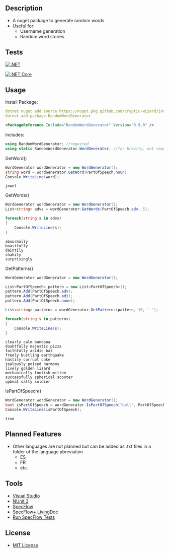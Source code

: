## Description
* A nuget package to generate random words
* Useful for:
  * Username generation
  * Random word stories
## Tests
[![.NET](https://github.com/cryptic-wizard/random-word-generator/actions/workflows/dotnet.yml/badge.svg)](https://github.com/cryptic-wizard/random-word-generator/actions/workflows/dotnet.yml)

[![.NET Core](https://github.com/cryptic-wizard/random-word-generator/actions/workflows/dotnetcore.yml/badge.svg)](https://github.com/cryptic-wizard/random-word-generator/actions/workflows/dotnetcore.yml)

## Usage
Install Package:
```yaml
dotnet nuget add source https://nuget.pkg.github.com/cryptic-wizard/index.json
dotnet add package RandomWordGenerator
```
```xml
<PackageReference Include="RandomWordGenerator" Version="0.9.0" />
```

Includes:
```C#
using RandomWordGenerator; //required
using static RandomWordGenerator.WordGenerator; //for brevity, not required
```

GetWord()
```C#
WordGenerator wordGenerator = new WordGenerator();
string word = wordGenerator.GetWord(PartOfSpeech.noun);
Console.WriteLine(word);
```
```Text
jewel
```

GetWords()
```C#
WordGenerator wordGenerator = new WordGenerator();
List<string> advs = wordGenerator.GetWords(PartOfSpeech.adv, 5);

foreach(string s in advs)
{
    Console.WriteLine(s);
}
```
```Text
abnormally
boastfully
daintily
shakily
surprisingly
```

GetPatterns()
```C#
WordGenerator wordGenerator = new WordGenerator();

List<PartOfSpeech> pattern = new List<PartOfSpeech>();
pattern.Add(PartOfSpeech.adv);
pattern.Add(PartOfSpeech.adj);
pattern.Add(PartOfSpeech.noun);

List<string> patterns = wordGenerator.GetPatterns(pattern, 10, ' ');

foreach(string s in patterns)
{
    Console.WriteLine(s);
}
```
```Text
clearly calm bandana
doubtfully majestic pizza
faithfully acidic bat
freely bustling earthquake
hastily corrupt cake
jealously poised harmony
lively golden lizard
mechanically foolish mitten
successfully spherical scooter
upbeat salty soldier
```

IsPartOfSpeech()
```C#
WordGenerator wordGenerator = new WordGenerator();
bool isPartOfSpeech = wordGenerator.IsPartOfSpeech("ball", PartOfSpeech.noun);
Console.WriteLine(isPartOfSpeech);
```
```Text
true
```

## Planned Features
* Other languages are not planned but can be added as .txt files in a folder of the language abreviation
  * ES
  * FR
  * etc.

## Tools
* [Visual Studio](https://visualstudio.microsoft.com/vs/)
* [NUnit 3](https://nunit.org/)
* [SpecFlow](https://specflow.org/tools/specflow/)
* [SpecFlow+ LivingDoc](https://specflow.org/tools/living-doc/)
* [Run SpecFlow Tests](https://github.com/marketplace/actions/run-specflow-tests)
## License
* [MIT License](https://github.com/cryptic-wizard/random-word-generator/blob/main/LICENSE.md)
